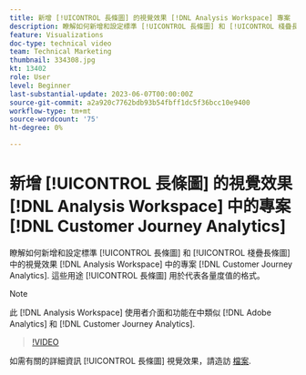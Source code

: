 ```yaml
---
title: 新增 [!UICONTROL 長條圖] 的視覺效果 [!DNL Analysis Workspace] 專案
description: 瞭解如何新增和設定標準 [!UICONTROL 長條圖] 和 [!UICONTROL 棧疊長條圖] 的視覺效果 [!DNL Analysis Workspace] 中的專案 [!DNL Customer Journey Analytics].
feature: Visualizations
doc-type: technical video
team: Technical Marketing
thumbnail: 334308.jpg
kt: 13402
role: User
level: Beginner
last-substantial-update: 2023-06-07T00:00:00Z
source-git-commit: a2a920c7762bdb93b54fbff1dc5f36bcc10e9400
workflow-type: tm+mt
source-wordcount: '75'
ht-degree: 0%

---
```


# 新增 [!UICONTROL 長條圖] 的視覺效果 [!DNL Analysis Workspace] 中的專案 [!DNL Customer Journey Analytics]

瞭解如何新增和設定標準 [!UICONTROL 長條圖] 和 [!UICONTROL 棧疊長條圖] 中的視覺效果 [!DNL Analysis Workspace] 中的專案 [!DNL Customer Journey Analytics]. 這些用途 [!UICONTROL 長條圖] 用於代表各量度值的格式。

>[!NOTE]
>
>此 [!DNL Analysis Workspace] 使用者介面和功能在中類似 [!DNL Adobe Analytics] 和 [!DNL Customer Journey Analytics].

>[!VIDEO](https://video.tv.adobe.com/v/334308/?quality=12&learn=on)

如需有關的詳細資訊 [!UICONTROL 長條圖] 視覺效果，請造訪 [檔案](https://experienceleague.adobe.com/docs/analytics-platform/using/cja-workspace/visualizations/bar.html).
